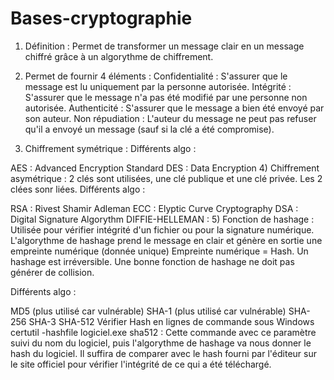 # Bases-cryptographie
1) Définition :
Permet de transformer un message clair en un message chiffré grâce à un algorythme de chiffrement.

2) Permet de fournir 4 éléments :
Confidentialité : S'assurer que le message est lu uniquement par la personne autorisée.
Intégrité : S'assurer que le message n'a pas été modifié par une personne non autorisée.
Authenticité : S'assurer que le message a bien été envoyé par son auteur.
Non répudiation : L'auteur du message ne peut pas refuser qu'il a envoyé un message (sauf si la clé a été compromise).
3) Chiffrement symétrique :
Différents algo :

AES : Advanced Encryption Standard
DES : Data Encryption
4) Chiffrement asymétrique :
2 clés sont utilisées, une clé publique et une clé privée. Les 2 clées sonr liées.
Différents algo :

RSA : Rivest Shamir Adleman
ECC : Elyptic Curve Cryptography
DSA : Digital Signature Algorythm
DIFFIE-HELLEMAN :
5) Fonction de hashage :
Utilisée pour vérifier intégrité d'un fichier ou pour la signature numérique. L'algorythme de hashage prend le message en clair et génère en sortie une empreinte numérique (donnée unique)
Empreinte numérique = Hash.
Un hashage est irréversible.
Une bonne fonction de hashage ne doit pas générer de collision.

Différents algo :

MD5 (plus utilisé car vulnérable)
SHA-1 (plus utilisé car vulnérable)
SHA-256
SHA-3
SHA-512
Vérifier Hash en lignes de commande sous Windows
certutil -hashfile logiciel.exe sha512 : Cette commande avec ce paramètre suivi du nom du logiciel, puis l'algorythme de hashage va nous donner le hash du logiciel. Il suffira de comparer avec le hash fourni par l'éditeur sur le site officiel pour vérifier l'intégrité de ce qui a été téléchargé.
